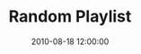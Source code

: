 ---
layout: playlist
title: "Random Playlist"
date: 2010-08-18 12:00:00
enclosures:
  mp3: 2010-08-19-random-playlist.mp3
  m4a: 2010-08-19-random-playlist.m4a
tracks:
  - { name: "Nowhere With You", artist: "Joel Plaskett" }
  - { name: "Oblivion", artist: "Wintersleep" }
  - { name: "Body of Years", artist: "Mother Mother" }
  - { name: "Willow Tree", artist: "Chad VanGaalen" }
  - { name: "Feather, Fur & Fin", artist: "Danny Michel" }
  - { name: "The Gift of a Black Heart", artist: "Said The Whale" }
  - { name: "Vapours", artist: "Islands" }
  - { name: "Moving Pictures Silent Films", artist: "Great Lake Swimmers" }
  - { name: "True Patriot Love", artist: "Joel Plaskett Emergency" }
---